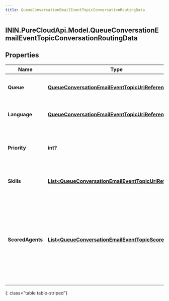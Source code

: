 ```yaml
---
title: QueueConversationEmailEventTopicConversationRoutingData
---
```

## ININ.PureCloudApi.Model.QueueConversationEmailEventTopicConversationRoutingData

## Properties

|Name | Type | Description | Notes|
|------------ | ------------- | ------------- | -------------|
| **Queue** | [**QueueConversationEmailEventTopicUriReference**](QueueConversationEmailEventTopicUriReference.html) | A UriReference for a resource | [optional] |
| **Language** | [**QueueConversationEmailEventTopicUriReference**](QueueConversationEmailEventTopicUriReference.html) | A UriReference for a resource | [optional] |
| **Priority** | **int?** | The priority of the conversation to use for routing decisions | [optional] |
| **Skills** | [**List&lt;QueueConversationEmailEventTopicUriReference&gt;**](QueueConversationEmailEventTopicUriReference.html) | The skills to use for routing decisions | [optional] |
| **ScoredAgents** | [**List&lt;QueueConversationEmailEventTopicScoredAgent&gt;**](QueueConversationEmailEventTopicScoredAgent.html) | A collection of agents and their assigned scores for this conversation (0 - 100, higher being better), for use in routing to preferred agents | [optional] |
{: class="table table-striped"}


